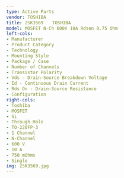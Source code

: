 ```yaml
---
type: Active Parts
vendor: TOSHIBA
title: 2SK3569　　TOSHIBA
model: MOSFET N-Ch 600V 10A Rdson 0.75 Ohm
left-cols: 
- Manufacturer
- Product Category
- Technology
- Mounting Style
- Package / Case
- Number of Channels
- Transistor Polarity
- Vds - Drain-Source Breakdown Voltage
- Id - Continuous Drain Current
- Rds On - Drain-Source Resistance
- Configuration
right-cols: 
- Toshiba
- MOSFET
- Si
- Through Hole
- TO-220FP-3
- 1 Channel
- N-Channel
- 600 V
- 10 A
- 750 mOhms
- Single
img: 2SK3569.jpg
---
```

